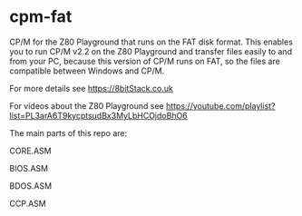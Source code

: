# cpm-fat
CP/M for the Z80 Playground that runs on the FAT disk format. This enables you to run CP/M v2.2 on the Z80 Playground and transfer files easily to and from your PC, because this version of CP/M runs on FAT, so the files are compatible between Windows and CP/M.

For more details see https://8bitStack.co.uk

For videos about the Z80 Playground see https://youtube.com/playlist?list=PL3arA6T9kycptsudBx3MyLbHCOjdoBhO6

The main parts of this repo are:

CORE.ASM

BIOS.ASM

BDOS.ASM

CCP.ASM

